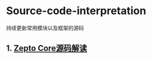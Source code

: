 # Source-code-interpretation
持续更新常用模块以及框架的源码

## 1.  [Zepto Core源码解读](https://github.com/cd-dongzi/Source-code-interpretation/tree/master/zepto/core)